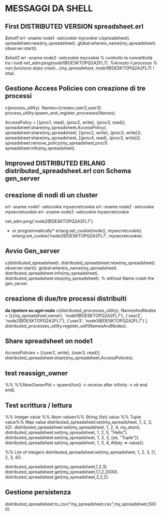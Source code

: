 # MESSAGGI DA SHELL

## First DISTRIBUTED VERSION spreadsheet.erl

*$shell1*
erl -sname node1 -setcookie mycookie
c(spreadsheet).
spreadsheet:new(my_spreadsheet).
global:whereis_name(my_spreadsheet).
observer:start().

*$shell2*
erl -sname node2 -setcookie mycookie
% controllo la connettività tra i nodi
net_adm:ping(node1@DESKTOPQ2A2FL7).
*%Arresto il processo
% non funziona dopo crash...{my_spreadsheet, node1@DESKTOPQ2A2FL7} ! stop.*

## Gestione Access Policies con creazione di tre processi

c(process_utility).
Names=[creator,user2,user3].
process_utility:spawn_and_register_processes(Names).

AccessPolicy = [{proc1, read}, {proc2, write}, {proc3, read}].
spreadsheet:share(my_spreadsheet,AccessPolicy).
spreadsheet:share(my_spreadsheet, [{proc2, write}, {proc3, write}]).
spreadsheet:share(my_spreadsheet, [{proc4, read}, {proc3, write}]).
spreadsheet:remove_policy(my_spreadsheet,proc1).
spreadsheet:info(my_spreadsheet).

## Improved DISTRIBUTED ERLANG distributed_spreadsheet.erl con Schema gen_server

## creazione di nodi di un cluster

erl -sname node1 -setcookie mysecretcookie
erl -sname node2 -setcookie mysecretcookie
erl -sname node3 -setcookie mysecretcookie

net_adm:ping('node2@DESKTOPQ2A2FL7').

* or programmatically*
erlang:set_cookie(node(), mysecretcookie).
erlang:set_cookie('node2@DESKTOPQ2A2FL7', mysecretcookie).

## Avvio Gen_server

c(distributed_spreadsheet).
distributed_spreadsheet:new(my_spreadsheet).
observer:start().
global:whereis_name(my_spreadsheet).
distributed_spreadsheet:info(my_spreadsheet).
distributed_spreadsheet:stop(my_spreadsheet). % without Name crash the gen_server

## creazione di due/tre processi distribuiti

**da ripetere su ogni nodo**
c(distributed_processes_utility).
NamesAndNodes = [{{my_spreadsheet,owner}, 'node1@DESKTOPQ2A2FL7'},
                  {'user2', 'node2@DESKTOPQ2A2FL7'},
                  {'user3', 'node3@DESKTOPQ2A2FL7'}
                                       ].
distributed_processes_utility:register_self(NamesAndNodes).

## Share spreadsheet on node1

AccessPolicies = [{user2, write}, {user3, read}].
distributed_spreadsheet:share(my_spreadsheet,AccessPolicies).

## test reassign_owner
%%
%%NewOwnerPid = spawn(fun() -> receive after infinity -> ok end end).

## Test scrittura / lettura

%% Integer value %% Atom valuen%% String (list) value %% Tuple value%% Map value
distributed_spreadsheet:set(my_spreadsheet, 1, 2, 3, 42).
distributed_spreadsheet:set(my_spreadsheet, 1, 2, 4, my_atom).
distributed_spreadsheet:set(my_spreadsheet, 1, 2, 5, "Hello").
distributed_spreadsheet:set(my_spreadsheet, 1, 3, 3, {ok, "Tuple"}).
distributed_spreadsheet:set(my_spreadsheet, 1, 3, 4, #{key => value}).

%% List of integers
distributed_spreadsheet:set(my_spreadsheet, 1, 2, 3, [1, 2, 3, 4]).

distributed_spreadsheet:get(my_spreadsheet,1,2,3).
distributed_spreadsheet:get(my_spreadsheet,1,1,2,2000).
distributed_spreadsheet:get(my_spreadsheet,2,2,2).

## Gestione persistenza

distributed_spreadsheet:to_csv("my_spreadsheet.csv",my_spreadsheet,5000).

